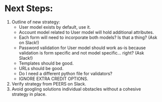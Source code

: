 
# Next Steps:
1. Outline of new strategy:
	- User model exists by default, use it.
	- Account model related to User model will hold additional attributes.
	- Each form will need to incorporate both models?  Is that a thing?  (Ask on Slack!)
	- Password validation for User model should work as-is because validation is form specific and not model specific... right? (Ask Slack!)
	- Templates should be good.
	- URLs should be good.
	- Do I need a different python file for validators?
	- IGNORE EXTRA CREDIT OPTIONS.
2. Verify strategy from PEERS on Slack.
3. Avoid googling solutions individual obstacles without a cohesive strategy in place.